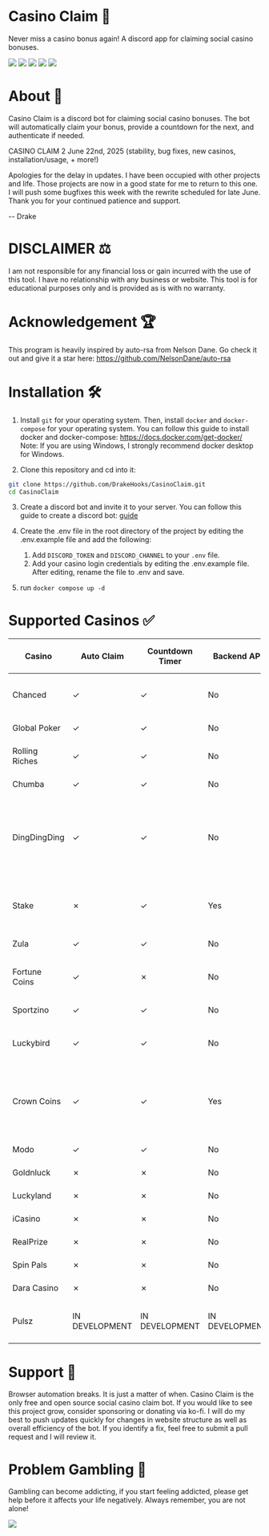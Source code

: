 # Casino Claim 🎰
Never miss a casino bonus again! A discord app for claiming social casino bonuses.

<p>
<img src="https://img.shields.io/badge/python-3670A0?style=for-the-badge&logo=python&logoColor=ffdd54"/>
<img src="https://img.shields.io/badge/-selenium-%43B02A?style=for-the-badge&logo=selenium&logoColor=white"/>
<img src="https://img.shields.io/badge/-requests-%232c2f33?style=for-the-badge&logo=&logoColor=white"/>
<img src="https://img.shields.io/badge/-discord.py-%232c2f33?style=for-the-badge&logo=discord&logoColor=white"/>
<img src="https://img.shields.io/badge/-docker-%232c2f33?style=for-the-badge&logo=docker&logoColor=white"/>

</p>

# About 🧾
Casino Claim is a discord bot for claiming social casino bonuses. The bot will automatically claim your bonus, provide a countdown for the next, and authenticate if needed.

CASINO CLAIM 2 June 22nd, 2025 (stability, bug fixes, new casinos, installation/usage, + more!)

Apologies for the delay in updates. I have been occupied with other projects and life. Those projects are now in a good state for me to return to this one. I will push some bugfixes this week with the rewrite scheduled for late June. Thank you for your continued patience and support. 

-- Drake

# DISCLAIMER ⚖️
I am not responsible for any financial loss or gain incurred with the use of this tool. I have no relationship with any business or website. This tool is for educational purposes only and is provided as is with no warranty.

# Acknowledgement 🏆
This program is heavily inspired by auto-rsa from Nelson Dane. Go check it out and give it a star here: https://github.com/NelsonDane/auto-rsa

# Installation 🛠️

1. Install `git` for your operating system. Then, install `docker` and `docker-compose` for your operating system. You can follow this guide to install docker and docker-compose: https://docs.docker.com/get-docker/ Note: If you are using Windows, I strongly recommend docker desktop for Windows.

2. Clone this repository and cd into it:
```bash
git clone https://github.com/DrakeHooks/CasinoClaim.git
cd CasinoClaim
```
3. Create a discord bot and invite it to your server. You can follow this guide to create a discord bot: [guide](discordBot.md)

4. Create the .env file in the root directory of the project by editing the .env.example file and add the following:
    1. Add `DISCORD_TOKEN` and `DISCORD_CHANNEL` to your `.env` file.
    2. Add your casino login credentials by editing the .env.example file. After editing, rename the file to .env and save. 
5. run `docker compose up -d`







# Supported Casinos ✅
| Casino         | Auto Claim | Countdown Timer | Backend API | Notes            | Trusted? (payment proof) |
|----------------|------------|-----------------|-----------------------------|------------------|---------|
| Chanced        | ✓          | ✓               | No                          | Varies between $.3-$1 SC bonus/day    | Yes     |
| Global Poker   | ✓          | ✓               | No                          | $0.00-$4 SC bonus/day | Yes     |
| Rolling Riches | ✓          | ✓               | No                          | $.20 bonus every 6 hours | Yes     |
| Chumba         | ✓          | ✓               | No                          | $1 bonus/day     | Yes     |
| DingDingDing   | ✓          | ✓               | No                          | Varies between $0.50 SC and $1 SC | Exit scammed as of 4/2. Do not put your money into DDD. No 🤢     |
| Stake          | ✗          | ✓               | Yes                         | $1 bonus/day. Auto Claim in development | Yes     |
| Zula           | ✓          | ✓               | No                          | $1 bonus/day     | Yes     |
| Fortune Coins  | ✓          | ✗               | No                          | $0.50-$1.20 SC bonus every 24 hours | Yes     |
| Sportzino      | ✓          | ✓               | No                          | $.50-$1 bonus/day     | Yes     |
| Luckybird      | ✓          | ✓               | No                          | $.25 bonus/day. Increases with VIP | Yes     |
| Crown Coins    | ✓          | ✓               | Yes                         | Varies between $0.00-$2 bonus/day. Social Auth support in development | Yes     |
| Modo           | ✓          | ✓               | No                          | $.30-$1 SC bonus/day | Yes     |
| Goldnluck      | ✗          | ✗               | No                          | $2 bonus/day     | No 🤢     |
| Luckyland          | ✗          | ✗               | No                          | $.30-$1 SC bonus/day | Yes     |
| iCasino          | ✗          | ✗               | No                          | $1.70 SC bonus/day | Yes     |
| RealPrize         | ✗          | ✗               | No                          | $1.20 SC bonus/day | Yes     |
| Spin Pals          | ✗          | ✗               | No                          | $1 SC bonus/day | Yes     |
| Dara Casino          | ✗          | ✗               | No                          | $1 SC bonus/day | Yes     |
| Pulsz          | IN DEVELOPMENT | IN DEVELOPMENT | IN DEVELOPMENT            | Varies between $.20-$3 SC bonus/day | Yes      |



# Support 🔮 
Browser automation breaks. It is just a matter of when. Casino Claim is the only free and open source social casino claim bot. If you would like to see this project grow, consider sponsoring or donating via ko-fi. I will do my best to push updates quickly for changes in website structure as well as overall efficiency of the bot. If you identify a fix, feel free to submit a pull request and I will review it.


# Problem Gambling 🎲
Gambling can become addicting, if you start feeling addicted, please get help before it affects your life negatively. Always remember, you are not alone!

<a href="https://www.ncpgambling.org/help-treatment/"><img src="https://www.ncpgambling.org/wp-content/themes/magneti/assets/build/images/800gamb-logo-header.svg"/></a>
